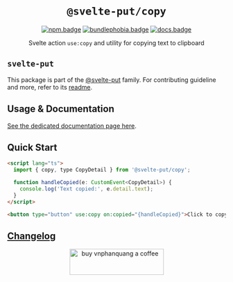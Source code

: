 <div align="center">

# `@svelte-put/copy`

[![npm.badge]][npm] [![bundlephobia.badge]][bundlephobia] [![docs.badge]][docs]

Svelte action `use:copy` and utility for copying text to clipboard

</div>

## `svelte-put`

This package is part of the [@svelte-put][github.monorepo] family. For contributing guideline and more, refer to its [readme][github.monorepo].

## Usage & Documentation

[See the dedicated documentation page here][docs].

## Quick Start

```html
<script lang="ts">
  import { copy, type CopyDetail } from '@svelte-put/copy';

  function handleCopied(e: CustomEvent<CopyDetail>) {
    console.log('Text copied:', e.detail.text);
  }
</script>

<button type="button" use:copy on:copied="{handleCopied}">Click to copy this</button>
```

## [Changelog][github.changelog]

<p align="center">
  <a href="https://www.buymeacoffee.com/vnphanquang" target="_blank">
    <img
      src="https://cdn.buymeacoffee.com/buttons/v2/default-yellow.png"
      height="60"
      width="217"
      alt="buy vnphanquang a coffee"
    />
  </a>
</p>

<!-- github specifics -->

[github.monorepo]: https://github.com/vnphanquang/svelte-put
[github.changelog]: https://github.com/vnphanquang/svelte-put/blob/main/packages/actions/copy/CHANGELOG.md
[github.issues]: https://github.com/vnphanquang/svelte-put/issues?q=

<!-- heading badge -->

[npm.badge]: https://img.shields.io/npm/v/@svelte-put/copy
[npm]: https://www.npmjs.com/package/@svelte-put/copy
[bundlephobia.badge]: https://img.shields.io/bundlephobia/minzip/@svelte-put/copy?label=minzipped
[bundlephobia]: https://bundlephobia.com/package/@svelte-put/copy
[docs]: https://svelte-put.vnphanquang.com/docs/copy
[docs.badge]: https://img.shields.io/badge/-Docs%20Site-blue
